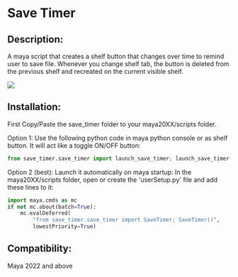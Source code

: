 # Save Timer
## Description:
A maya script that creates a shelf button that changes over time to remind user to save file. Whenever you change shelf tab, the button is deleted from the previous shelf and recreated on the current visible shelf.

![](https://garcia-nicolas.com/wp-content/uploads/2024/02/save_timer_demo.gif)


## Installation:
First Copy/Paste the save_timer folder to your maya20XX/scripts folder.

Option 1: Use the following python code in maya python console or as shelf button. It will act like a toggle ON/OFF button:

```python
from save_timer.save_timer import launch_save_timer; launch_save_timer()
```

Option 2 (best): Launch it automatically on maya startup:
In the maya20XX/scripts folder, open or create the 'userSetup.py' file and add these lines to it:
```python
import maya.cmds as mc
if not mc.about(batch=True):
    mc.evalDeferred(
        "from save_timer.save_timer import SaveTimer; SaveTimer()",
        lowestPriority=True)
```
## Compatibility:
Maya 2022 and above

